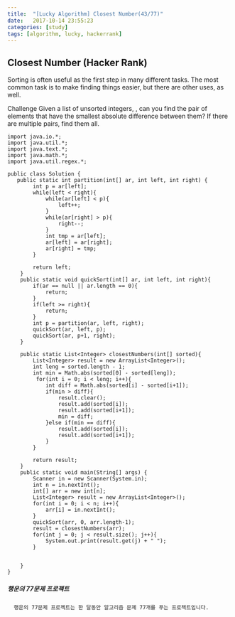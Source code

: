 ```yaml
---
title:  "[Lucky Algorithm] Closest Number(43/77)"
date:   2017-10-14 23:55:23
categories: [study]
tags: [algorithm, lucky, hackerrank]
---
```

## Closest Number (Hacker Rank)
Sorting is often useful as the first step in many different tasks. The most common task is to make finding things easier, but there are other uses, as well.

Challenge
Given a list of unsorted integers, , can you find the pair of elements that have the smallest absolute difference between them? If there are multiple pairs, find them all.


```
import java.io.*;
import java.util.*;
import java.text.*;
import java.math.*;
import java.util.regex.*;

public class Solution {
   public static int partition(int[] ar, int left, int right) {
        int p = ar[left];
        while(left < right){
            while(ar[left] < p){
                left++;
            }
            while(ar[right] > p){
                right--;
            }
            int tmp = ar[left];
            ar[left] = ar[right];
            ar[right] = tmp;
        }

        return left;
    }
    public static void quickSort(int[] ar, int left, int right){
        if(ar == null || ar.length == 0){
            return;
        }
        if(left >= right){
            return;
        }
        int p = partition(ar, left, right);
        quickSort(ar, left, p);
        quickSort(ar, p+1, right);
    }

    public static List<Integer> closestNumbers(int[] sorted){
        List<Integer> result = new ArrayList<Integer>();
        int leng = sorted.length - 1;
        int min = Math.abs(sorted[0] - sorted[leng]);
         for(int i = 0; i < leng; i++){
            int diff = Math.abs(sorted[i] - sorted[i+1]);
            if(min > diff){
                result.clear();
                result.add(sorted[i]);
                result.add(sorted[i+1]);
                min = diff;
            }else if(min == diff){
                result.add(sorted[i]);
                result.add(sorted[i+1]);
            }
        }

        return result;
    }
    public static void main(String[] args) {
        Scanner in = new Scanner(System.in);
        int n = in.nextInt();
        int[] arr = new int[n];
        List<Integer> result = new ArrayList<Integer>();
        for(int i = 0; i < n; i++){
            arr[i] = in.nextInt();
        }
        quickSort(arr, 0, arr.length-1);
        result = closestNumbers(arr);
        for(int j = 0; j < result.size(); j++){
            System.out.print(result.get(j) + " ");
        }


    }
}
```

##### 행운의 77문제 프로젝트
```
  행운의 77문제 프로젝트는 한 달동안 알고리즘 문제 77개를 푸는 프로젝트입니다.
```
